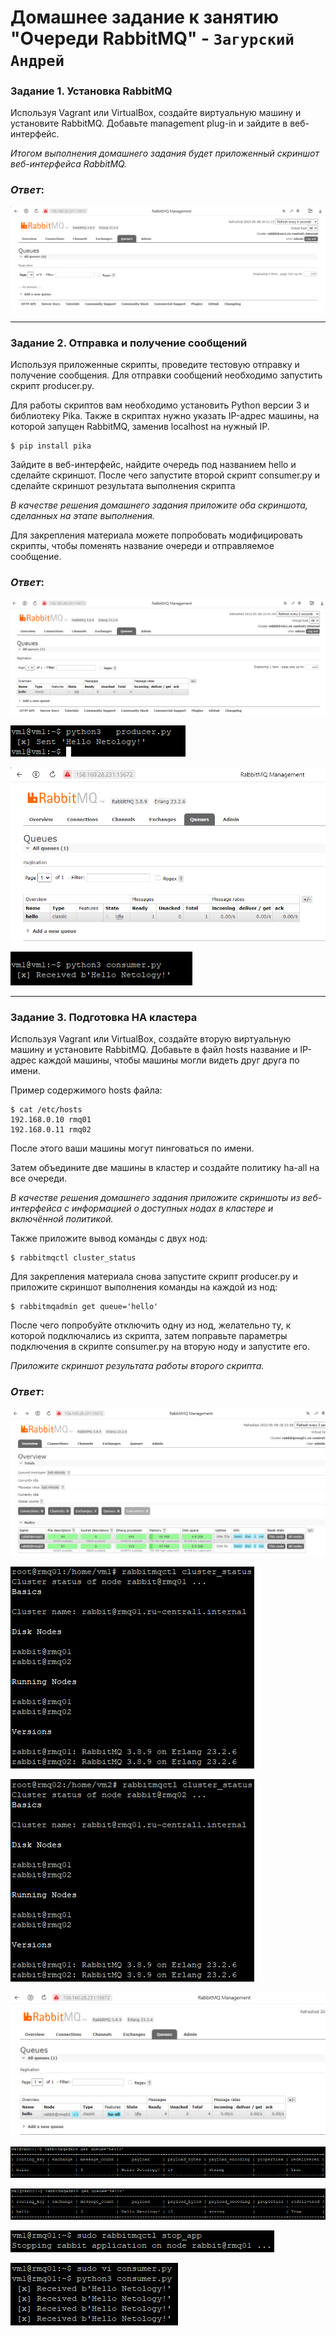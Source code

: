 # Домашнее задание к занятию "Очереди RabbitMQ" - `Загурский Андрей`

### Задание 1. Установка RabbitMQ

Используя Vagrant или VirtualBox, создайте виртуальную машину и установите RabbitMQ.
Добавьте management plug-in и зайдите в веб-интерфейс.

*Итогом выполнения домашнего задания будет приложенный скриншот веб-интерфейса RabbitMQ.*

### *Ответ*:

![image](https://github.com/Anders1994/Homework/blob/main/ScreenShots/1.png)

---

### Задание 2. Отправка и получение сообщений

Используя приложенные скрипты, проведите тестовую отправку и получение сообщения.
Для отправки сообщений необходимо запустить скрипт producer.py.

Для работы скриптов вам необходимо установить Python версии 3 и библиотеку Pika.
Также в скриптах нужно указать IP-адрес машины, на которой запущен RabbitMQ, заменив localhost на нужный IP.

```shell script
$ pip install pika
```

Зайдите в веб-интерфейс, найдите очередь под названием hello и сделайте скриншот.
После чего запустите второй скрипт consumer.py и сделайте скриншот результата выполнения скрипта

*В качестве решения домашнего задания приложите оба скриншота, сделанных на этапе выполнения.*

Для закрепления материала можете попробовать модифицировать скрипты, чтобы поменять название очереди и отправляемое сообщение.

### *Ответ*:

![image](https://github.com/Anders1994/Homework/blob/main/ScreenShots/2.png)

![image](https://github.com/Anders1994/Homework/blob/main/ScreenShots/3.png)

![image](https://github.com/Anders1994/Homework/blob/main/ScreenShots/4.png)

![image](https://github.com/Anders1994/Homework/blob/main/ScreenShots/5.png)

---

### Задание 3. Подготовка HA кластера

Используя Vagrant или VirtualBox, создайте вторую виртуальную машину и установите RabbitMQ.
Добавьте в файл hosts название и IP-адрес каждой машины, чтобы машины могли видеть друг друга по имени.

Пример содержимого hosts файла:
```shell script
$ cat /etc/hosts
192.168.0.10 rmq01
192.168.0.11 rmq02
```
После этого ваши машины могут пинговаться по имени.

Затем объедините две машины в кластер и создайте политику ha-all на все очереди.

*В качестве решения домашнего задания приложите скриншоты из веб-интерфейса с информацией о доступных нодах в кластере и включённой политикой.*

Также приложите вывод команды с двух нод:

```shell script
$ rabbitmqctl cluster_status
```

Для закрепления материала снова запустите скрипт producer.py и приложите скриншот выполнения команды на каждой из нод:

```shell script
$ rabbitmqadmin get queue='hello'
```

После чего попробуйте отключить одну из нод, желательно ту, к которой подключались из скрипта, затем поправьте параметры подключения в скрипте consumer.py на вторую ноду и запустите его.

*Приложите скриншот результата работы второго скрипта.*

### *Ответ*:

![image](https://github.com/Anders1994/Homework/blob/main/ScreenShots/6.png)

![image](https://github.com/Anders1994/Homework/blob/main/ScreenShots/7.png)

![image](https://github.com/Anders1994/Homework/blob/main/ScreenShots/8.png)

![image](https://github.com/Anders1994/Homework/blob/main/ScreenShots/9.png)

![image](https://github.com/Anders1994/Homework/blob/main/ScreenShots/10.png)

![image](https://github.com/Anders1994/Homework/blob/main/ScreenShots/11.png)

![image](https://github.com/Anders1994/Homework/blob/main/ScreenShots/12.png)

![image](https://github.com/Anders1994/Homework/blob/main/ScreenShots/13.png)
